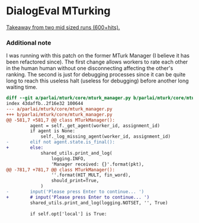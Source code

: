 # DialogEval MTurking

[Takeaway from two mid sized runs (600+hits).](https://fb.quip.com/CwzXA7JeXmzH)

### Additional note

I was running with this patch on the former MTurk Manager (I believe it has been refactored since).
The first change allows workers to rate each other in the human human without one disconnecting affecting the other's ranking.
The second is just for debugging processes since it can be quite long to reach this useless halt (useless for debugging) before another long waiting time.

```diff
diff --git a/parlai/mturk/core/mturk_manager.py b/parlai/mturk/core/mturk_manager.py
index 43daffb..2f16e32 100644
--- a/parlai/mturk/core/mturk_manager.py
+++ b/parlai/mturk/core/mturk_manager.py
@@ -581,7 +581,7 @@ class MTurkManager():
         agent = self._get_agent(worker_id, assignment_id)
         if agent is None:
             self._log_missing_agent(worker_id, assignment_id)
-        elif not agent.state.is_final():
+        else:
             shared_utils.print_and_log(
                 logging.INFO,
                 'Manager received: {}'.format(pkt),
@@ -781,7 +781,7 @@ class MTurkManager():
                 ''.format(HIT_MULT, fin_word),
                 should_print=True,
             )
-        input('Please press Enter to continue... ')
+        # input('Please press Enter to continue... ')
         shared_utils.print_and_log(logging.NOTSET, '', True)
 
         if self.opt['local'] is True:
```